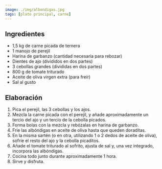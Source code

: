 ```yaml
---
image: ./img/albondigas.jpg
tags: [plato principal, carne]
---
```


## Ingredientes

- 1,5 kg de carne picada de ternera
- 1 manojo de perejil
- Harina de garbanzo (cantidad necesaria para rebozar)
- Dientes de ajo (divididos en dos partes)
- 3 cebollas grandes (divididas en dos partes)
- 800 g de tomate triturado
- Aceite de oliva virgen extra (para freír)
- Sal al gusto

## Elaboración

1. Pica el perejil, las 3 cebollas y los ajos.
2. Mezcla la carne picada con el perejil, y añade aproximadamente un tercio del ajo y un tercio de la cebolla picados.
3. Forma bolas con la mezcla y rebózalas en harina de garbanzo.
4. Fríe las albóndigas en aceite de oliva hasta que queden doraditas.
5. En la misma sartén (o en otra, utilizando 1 o 2 dedos de aceite de oliva), sofríe el resto del ajo y la cebolla picaditos.
6. Añade el tomate triturado al sofrito, ajusta de sal y, una vez integrado, incorpora las albóndigas.
7. Cocina todo junto durante aproximadamente 1 hora.
8. Sirve y disfruta.
